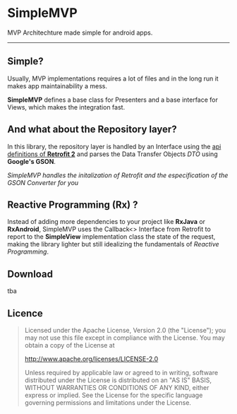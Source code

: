SimpleMVP
===================


MVP Architechture made simple for android apps.

----------


Simple?
-------------

Usually, MVP implementations requires a lot of files and in the long run it makes app maintainability a mess.

**SimpleMVP** defines a base class for Presenters and a base interface for Views, which makes the integration fast.

And what about the Repository layer?
-------------

In this library, the repository layer is handled by an Interface using the [api definitions of **Retrofit 2**](http://square.github.io/retrofit/#api-definitions) and parses the Data Transfer Objects *DTO* using **Google's GSON**.

*SimpleMVP handles the initalization of Retrofit and the especification of the GSON Converter for you*

Reactive Programming (Rx) ?
-------------
Instead of adding more dependencies to your project like **RxJava** or **RxAndroid**, SimpleMVP uses the Callback<> Interface from Retrofit to report to the **SimpleView** implementation class the state of the request, making the library lighter but still idealizing the fundamentals of *Reactive Programming*.

Download
-------------
tba

Licence
-------------
> Licensed under the Apache License, Version 2.0 (the "License"); you
> may not use this file except in compliance with the License. You may
> obtain a copy of the License at
>
>    http://www.apache.org/licenses/LICENSE-2.0
>
> Unless required by applicable law or agreed to in writing, software
> distributed under the License is distributed on an "AS IS" BASIS,
> WITHOUT WARRANTIES OR CONDITIONS OF ANY KIND, either express or
> implied. See the License for the specific language governing
> permissions and limitations under the License.